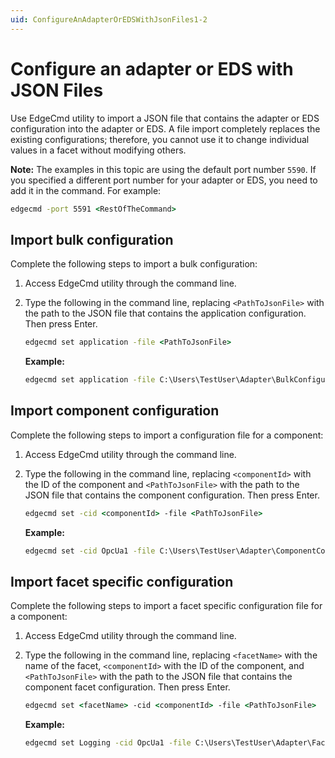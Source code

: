 ```yaml
---
uid: ConfigureAnAdapterOrEDSWithJsonFiles1-2
---
```


# Configure an adapter or EDS with JSON Files

Use EdgeCmd utility to  import a JSON file that contains the adapter or EDS configuration into the adapter or EDS. A file import completely replaces the existing configurations; therefore, you cannot use it to change individual values in a facet without modifying others.

**Note:** The examples in this topic are using the default port number `5590`. If you specified a different port number for your adapter or EDS, you need to add it in the command. For example:

```cmd
edgecmd -port 5591 <RestOfTheCommand>
```

## Import bulk configuration

Complete the following steps to import a bulk configuration:

1. Access EdgeCmd utility through the command line.
2. Type the following in the command line, replacing `<PathToJsonFile>` with the path to the JSON file that contains the application configuration. Then press Enter.

   ```cmd
   edgecmd set application -file <PathToJsonFile>
   ```

   **Example:**

   ```cmd
   edgecmd set application -file C:\Users\TestUser\Adapter\BulkConfiguration.json
   ```

## Import component configuration

Complete the following steps to import a configuration file for a component:

1. Access EdgeCmd utility through the command line.
2. Type the following in the command line, replacing `<componentId>` with the ID of the component and `<PathToJsonFile>` with the path to the JSON file that contains the component configuration. Then press Enter.

   ```cmd
   edgecmd set -cid <componentId> -file <PathToJsonFile>
   ```

   **Example:**

   ```cmd
   edgecmd set -cid OpcUa1 -file C:\Users\TestUser\Adapter\ComponentConfiguration.json
   ```

## Import facet specific configuration

Complete the following steps to import a facet specific configuration file for a component:

1. Access EdgeCmd utility through the command line.
2. Type the following in the command line, replacing `<facetName>` with the name of the facet, `<componentId>` with the ID of the component, and `<PathToJsonFile>` with the path to the JSON file that contains the component facet configuration. Then press Enter.

   ```cmd
   edgecmd set <facetName> -cid <componentId> -file <PathToJsonFile>
   ```

   **Example:**

   ```cmd
   edgecmd set Logging -cid OpcUa1 -file C:\Users\TestUser\Adapter\FacetConfiguration.json
   ```
